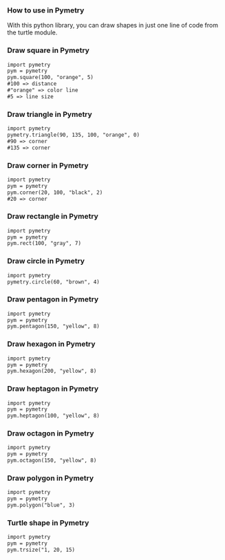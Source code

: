 ### How to use in Pymetry
With this python library, you can draw shapes in just one line of code from the turtle module.
### Draw square in Pymetry
```markdown
import pymetry
pym = pymetry
pym.square(100, "orange", 5)
#100 => distance
#"orange" => color line
#5 => line size
```
### Draw triangle in Pymetry
```markdown
import pymetry
pymetry.triangle(90, 135, 100, "orange", 0)
#90 => corner
#135 => corner
```
### Draw corner in Pymetry
```markdown
import pymetry
pym = pymetry
pym.corner(20, 100, "black", 2)
#20 => corner
```
### Draw rectangle in Pymetry
```markdown
import pymetry
pym = pymetry
pym.rect(100, "gray", 7)
```
### Draw circle in Pymetry
```markdown
import pymetry
pymetry.circle(60, "brown", 4)
```
### Draw pentagon in Pymetry
```markdown
import pymetry
pym = pymetry
pym.pentagon(150, "yellow", 8)
```
### Draw hexagon in Pymetry
```markdown
import pymetry
pym = pymetry
pym.hexagon(200, "yellow", 8)
```
### Draw heptagon in Pymetry
```markdown
import pymetry
pym = pymetry
pym.heptagon(100, "yellow", 8)
```
### Draw octagon in Pymetry
```markdown
import pymetry
pym = pymetry
pym.octagon(150, "yellow", 8)
```
### Draw polygon in Pymetry
```markdown
import pymetry
pym = pymetry
pym.polygon("blue", 3)
```
### Turtle shape in Pymetry
```markdown
import pymetry
pym = pymetry
pym.trsize("1, 20, 15)
```
